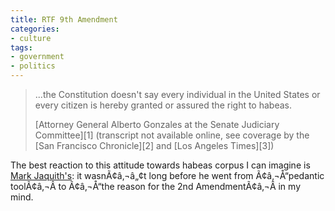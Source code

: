 ```yaml
---
title: RTF 9th Amendment
categories:
- culture
tags:
- government
- politics
---
```


> ...the Constitution doesn't say every individual in the United States or every citizen is hereby granted or assured the right to habeas.
> <footer>[Attorney General Alberto Gonzales at the Senate Judiciary Committee][1] (transcript not available online, see coverage by the [San Francisco Chronicle][2] and [Los Angeles Times][3])</footer>

   [1]: http://judiciary.senate.gov/testimony.cfm?id=2473&wit_id=3936
   [2]: http://www.sfgate.com/cgi-bin/article.cgi?f=/c/a/2007/01/24/MNGDONO11O1.DTL
   [3]: http://www.latimes.com/wireless/avantgo/la-na-habeas30jan30,0,5990377.story


The best reaction to this attitude towards habeas corpus I can imagine is [Mark Jaquith's][4]: it wasnÃ¢â‚¬â„¢t long before he went from Ã¢â‚¬Å“pedantic toolÃ¢â‚¬Â to Ã¢â‚¬Å“the reason for the 2nd AmendmentÃ¢â‚¬Â in my mind.

   [4]: http://txfx.net/
